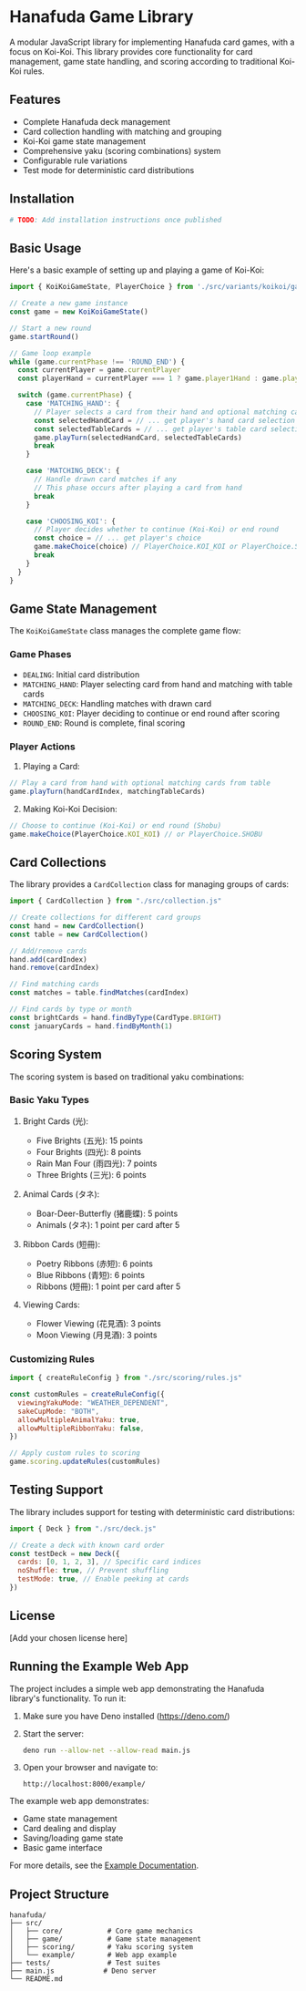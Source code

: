 # Hanafuda Game Library

A modular JavaScript library for implementing Hanafuda card games, with a focus on Koi-Koi. This library provides core functionality for card management, game state handling, and scoring according to traditional Koi-Koi rules.

## Features

- Complete Hanafuda deck management
- Card collection handling with matching and grouping
- Koi-Koi game state management
- Comprehensive yaku (scoring combinations) system
- Configurable rule variations
- Test mode for deterministic card distributions

## Installation

```bash
# TODO: Add installation instructions once published
```

## Basic Usage

Here's a basic example of setting up and playing a game of Koi-Koi:

```javascript
import { KoiKoiGameState, PlayerChoice } from './src/variants/koikoi/gameState.js'

// Create a new game instance
const game = new KoiKoiGameState()

// Start a new round
game.startRound()

// Game loop example
while (game.currentPhase !== 'ROUND_END') {
  const currentPlayer = game.currentPlayer
  const playerHand = currentPlayer === 1 ? game.player1Hand : game.player2Hand

  switch (game.currentPhase) {
    case 'MATCHING_HAND': {
      // Player selects a card from their hand and optional matching cards from table
      const selectedHandCard = // ... get player's hand card selection
      const selectedTableCards = // ... get player's table card selections
      game.playTurn(selectedHandCard, selectedTableCards)
      break
    }

    case 'MATCHING_DECK': {
      // Handle drawn card matches if any
      // This phase occurs after playing a card from hand
      break
    }

    case 'CHOOSING_KOI': {
      // Player decides whether to continue (Koi-Koi) or end round
      const choice = // ... get player's choice
      game.makeChoice(choice) // PlayerChoice.KOI_KOI or PlayerChoice.SHOBU
      break
    }
  }
}
```

## Game State Management

The `KoiKoiGameState` class manages the complete game flow:

### Game Phases

- `DEALING`: Initial card distribution
- `MATCHING_HAND`: Player selecting card from hand and matching with table cards
- `MATCHING_DECK`: Handling matches with drawn card
- `CHOOSING_KOI`: Player deciding to continue or end round after scoring
- `ROUND_END`: Round is complete, final scoring

### Player Actions

1. Playing a Card:

```javascript
// Play a card from hand with optional matching cards from table
game.playTurn(handCardIndex, matchingTableCards)
```

2. Making Koi-Koi Decision:

```javascript
// Choose to continue (Koi-Koi) or end round (Shobu)
game.makeChoice(PlayerChoice.KOI_KOI) // or PlayerChoice.SHOBU
```

## Card Collections

The library provides a `CardCollection` class for managing groups of cards:

```javascript
import { CardCollection } from "./src/collection.js"

// Create collections for different card groups
const hand = new CardCollection()
const table = new CardCollection()

// Add/remove cards
hand.add(cardIndex)
hand.remove(cardIndex)

// Find matching cards
const matches = table.findMatches(cardIndex)

// Find cards by type or month
const brightCards = hand.findByType(CardType.BRIGHT)
const januaryCards = hand.findByMonth(1)
```

## Scoring System

The scoring system is based on traditional yaku combinations:

### Basic Yaku Types

1. Bright Cards (光):

   - Five Brights (五光): 15 points
   - Four Brights (四光): 8 points
   - Rain Man Four (雨四光): 7 points
   - Three Brights (三光): 6 points

2. Animal Cards (タネ):

   - Boar-Deer-Butterfly (猪鹿蝶): 5 points
   - Animals (タネ): 1 point per card after 5

3. Ribbon Cards (短冊):

   - Poetry Ribbons (赤短): 6 points
   - Blue Ribbons (青短): 6 points
   - Ribbons (短冊): 1 point per card after 5

4. Viewing Cards:
   - Flower Viewing (花見酒): 3 points
   - Moon Viewing (月見酒): 3 points

### Customizing Rules

```javascript
import { createRuleConfig } from "./src/scoring/rules.js"

const customRules = createRuleConfig({
  viewingYakuMode: "WEATHER_DEPENDENT",
  sakeCupMode: "BOTH",
  allowMultipleAnimalYaku: true,
  allowMultipleRibbonYaku: false,
})

// Apply custom rules to scoring
game.scoring.updateRules(customRules)
```

## Testing Support

The library includes support for testing with deterministic card distributions:

```javascript
import { Deck } from "./src/deck.js"

// Create a deck with known card order
const testDeck = new Deck({
  cards: [0, 1, 2, 3], // Specific card indices
  noShuffle: true, // Prevent shuffling
  testMode: true, // Enable peeking at cards
})
```

## License

[Add your chosen license here]

## Running the Example Web App

The project includes a simple web app demonstrating the Hanafuda library's functionality. To run it:

1. Make sure you have Deno installed (https://deno.com/)

2. Start the server:

   ```bash
   deno run --allow-net --allow-read main.js
   ```

3. Open your browser and navigate to:
   ```
   http://localhost:8000/example/
   ```

The example web app demonstrates:

- Game state management
- Card dealing and display
- Saving/loading game state
- Basic game interface

For more details, see the [Example Documentation](src/example/README.md).

## Project Structure

```
hanafuda/
├── src/
│   ├── core/           # Core game mechanics
│   ├── game/           # Game state management
│   ├── scoring/        # Yaku scoring system
│   └── example/        # Web app example
├── tests/              # Test suites
├── main.js            # Deno server
└── README.md
```
